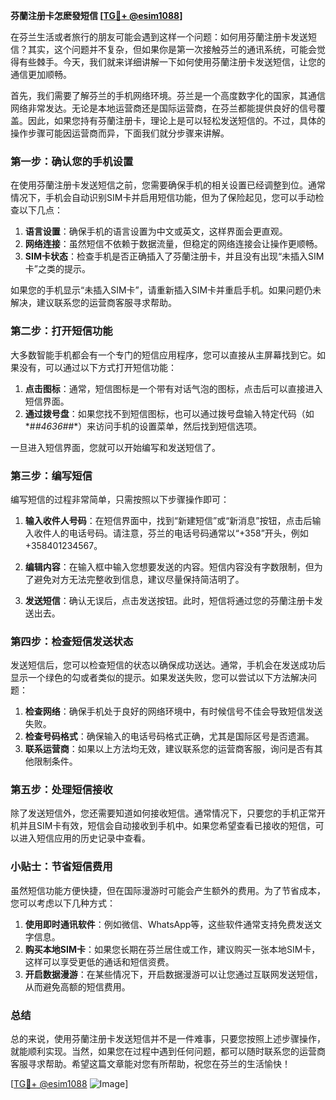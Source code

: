 **芬蘭注册卡怎麽發短信 [[TG💪+ @esim1088](https://t.me/s/esim1088)]**

在芬兰生活或者旅行的朋友可能会遇到这样一个问题：如何用芬蘭注册卡发送短信？其实，这个问题并不复杂，但如果你是第一次接触芬兰的通讯系统，可能会觉得有些棘手。今天，我们就来详细讲解一下如何使用芬蘭注册卡发送短信，让您的通信更加顺畅。

首先，我们需要了解芬兰的手机网络环境。芬兰是一个高度数字化的国家，其通信网络非常发达。无论是本地运营商还是国际运营商，在芬兰都能提供良好的信号覆盖。因此，如果您持有芬蘭注册卡，理论上是可以轻松发送短信的。不过，具体的操作步骤可能因运营商而异，下面我们就分步骤来讲解。

### 第一步：确认您的手机设置

在使用芬蘭注册卡发送短信之前，您需要确保手机的相关设置已经调整到位。通常情况下，手机会自动识别SIM卡并启用短信功能，但为了保险起见，您可以手动检查以下几点：

1. **语言设置**：确保手机的语言设置为中文或英文，这样界面会更直观。
2. **网络连接**：虽然短信不依赖于数据流量，但稳定的网络连接会让操作更顺畅。
3. **SIM卡状态**：检查手机是否正确插入了芬蘭注册卡，并且没有出现“未插入SIM卡”之类的提示。

如果您的手机显示“未插入SIM卡”，请重新插入SIM卡并重启手机。如果问题仍未解决，建议联系您的运营商客服寻求帮助。

### 第二步：打开短信功能

大多数智能手机都会有一个专门的短信应用程序，您可以直接从主屏幕找到它。如果没有，可以通过以下方式打开短信功能：

1. **点击图标**：通常，短信图标是一个带有对话气泡的图标，点击后可以直接进入短信界面。
2. **通过拨号盘**：如果您找不到短信图标，也可以通过拨号盘输入特定代码（如*#*#4636#*#*）来访问手机的设置菜单，然后找到短信选项。

一旦进入短信界面，您就可以开始编写和发送短信了。

### 第三步：编写短信

编写短信的过程非常简单，只需按照以下步骤操作即可：

1. **输入收件人号码**：在短信界面中，找到“新建短信”或“新消息”按钮，点击后输入收件人的电话号码。请注意，芬兰的电话号码通常以“+358”开头，例如+358401234567。
   
2. **编辑内容**：在输入框中输入您想要发送的内容。短信内容没有字数限制，但为了避免对方无法完整收到信息，建议尽量保持简洁明了。

3. **发送短信**：确认无误后，点击发送按钮。此时，短信将通过您的芬蘭注册卡发送出去。

### 第四步：检查短信发送状态

发送短信后，您可以检查短信的状态以确保成功送达。通常，手机会在发送成功后显示一个绿色的勾或者类似的提示。如果发送失败，您可以尝试以下方法解决问题：

1. **检查网络**：确保手机处于良好的网络环境中，有时候信号不佳会导致短信发送失败。
2. **检查号码格式**：确保输入的电话号码格式正确，尤其是国际区号是否遗漏。
3. **联系运营商**：如果以上方法均无效，建议联系您的运营商客服，询问是否有其他限制条件。

### 第五步：处理短信接收

除了发送短信外，您还需要知道如何接收短信。通常情况下，只要您的手机正常开机并且SIM卡有效，短信会自动接收到手机中。如果您希望查看已接收的短信，可以进入短信应用的历史记录中查看。

### 小贴士：节省短信费用

虽然短信功能方便快捷，但在国际漫游时可能会产生额外的费用。为了节省成本，您可以考虑以下几种方式：

1. **使用即时通讯软件**：例如微信、WhatsApp等，这些软件通常支持免费发送文字信息。
2. **购买本地SIM卡**：如果您长期在芬兰居住或工作，建议购买一张本地SIM卡，这样可以享受更低的通话和短信资费。
3. **开启数据漫游**：在某些情况下，开启数据漫游可以让您通过互联网发送短信，从而避免高额的短信费用。

### 总结

总的来说，使用芬蘭注册卡发送短信并不是一件难事，只要您按照上述步骤操作，就能顺利实现。当然，如果您在过程中遇到任何问题，都可以随时联系您的运营商客服寻求帮助。希望这篇文章能对您有所帮助，祝您在芬兰的生活愉快！

[[TG💪+ @esim1088](https://t.me/s/esim1088) ![Image](https://i.postimg.cc/4NQfJmqS/Snipaste-2025-05-13-00-14-12.png)]